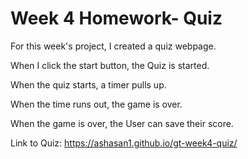 # Week 4 Homework- Quiz

For this week's project, I created a quiz webpage.

When I click the start button, the Quiz is started. 

When the quiz starts, a timer pulls up.

When the time runs out, the game is over.

When the game is over, the User can save their score.


Link to Quiz: https://ashasan1.github.io/gt-week4-quiz/
